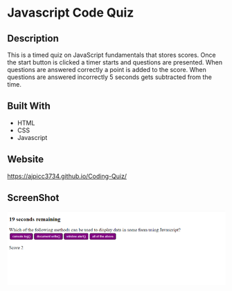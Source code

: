 # Javascript Code Quiz

## Description

This is a timed quiz on JavaScript fundamentals that stores scores. Once the start button is clicked a timer starts and questions are presented. When questions are answered correctly a point is added to the score. When questions are answered incorrectly 5 seconds gets subtracted from the time.

## Built With

- HTML
- CSS
- Javascript

## Website

https://ajpicc3734.github.io/Coding-Quiz/

## ScreenShot

![screenshot](./assets/images/Capture.PNG)
